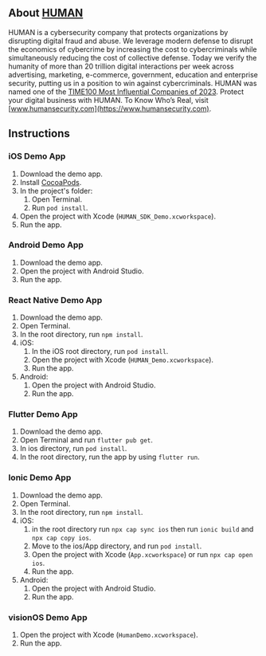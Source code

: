 ## About [HUMAN](https://www.humansecurity.com/) 

HUMAN is a cybersecurity company that protects organizations by disrupting digital fraud and abuse. We leverage modern defense to disrupt the economics of cybercrime by increasing the cost to cybercriminals while simultaneously reducing the cost of collective defense. Today we verify the humanity of more than 20 trillion digital interactions per week across advertising, marketing, e-commerce, government, education and enterprise security, putting us in a position to win against cybercriminals. HUMAN was named one of the [TIME100 Most Influential Companies of 2023](https://time.com/collection/time100-companies-2023/6285152/human-security/). Protect your digital business with HUMAN. To Know Who’s Real, visit [www.humansecurity.com](https://www.humansecurity.com).

## Instructions
### iOS Demo App
1. Download the demo app.
2. Install [CocoaPods](https://cocoapods.org/).
3. In the project's folder:
    1. Open Terminal.
    2. Run `pod install`.
4. Open the project with Xcode (`HUMAN_SDK_Demo.xcworkspace`).
5. Run the app.


### Android Demo App
1. Download the demo app.
2. Open the project with Android Studio.
3. Run the app.


### React Native Demo App
1. Download the demo app.
2. Open Terminal.
3. In the root directory, run `npm install`.
4. iOS:
    1. In the iOS root directory, run `pod install`.
    2. Open the project with Xcode (`HUMAN_Demo.xcworkspace`).
    3. Run the app.
5. Android:
    1. Open the project with Android Studio.
    2. Run the app.


### Flutter Demo App
1. Download the demo app.
2. Open Terminal and run `flutter pub get`.
3. In ios directory, run `pod install`.
4. In the root directory, run the app by using `flutter run`.


### Ionic Demo App
1. Download the demo app.
2. Open Terminal.
3. In the root directory, run `npm install`.
4. iOS: 
    1. in the root directory run `npx cap sync ios` then run `ionic build` and `npx cap copy ios`.
    2. Move to the ios/App directory, and run `pod install`.
    3. Open the project with Xcode (`App.xcworkspace`) or run `npx cap open ios`.
    4. Run the app.
5. Android:
    1. Open the project with Android Studio.
    2. Run the app.


### visionOS Demo App
1. Open the project with Xcode (`HumanDemo.xcworkspace`).
2. Run the app.
